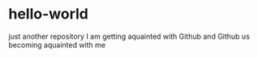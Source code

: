 # hello-world
just another repository
I am getting aquainted with Github and Github us becoming aquainted with me
